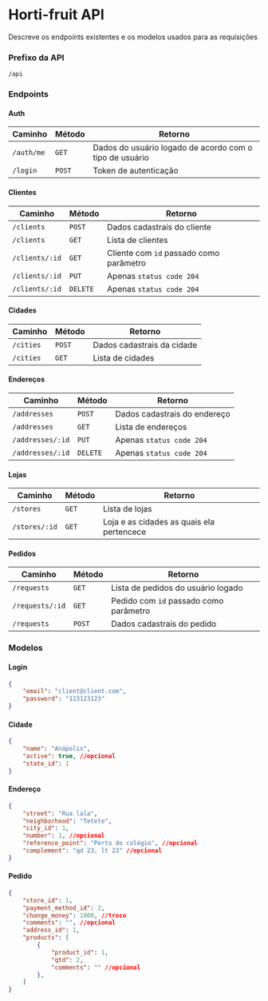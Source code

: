 # Horti-fruit API

Descreve os endpoints existentes e os modelos usados para as requisições

### Prefixo da API

 `/api`

### Endpoints

#### Auth

|Caminho   |  Método | Retorno
|-         |-        |-        
| `/auth/me` | `GET` | Dados do usuário logado de acordo com o tipo de usuário |
| `/login` | `POST` | Token de autenticação |

#### Clientes

|Caminho       |  Método | Retorno
|-             |-        |-        
| `/clients` | `POST` | Dados cadastrais do cliente |
| `/clients` | `GET` | Lista de clientes |
| `/clients/:id` | `GET` | Cliente com `id` passado como parâmetro |
| `/clients/:id` | `PUT` | Apenas `status code 204` |
| `/clients/:id` | `DELETE` | Apenas `status code 204` | |

#### Cidades

|Caminho       |  Método | Retorno
|-             |-        |-        
| `/cities` | `POST` | Dados cadastrais da cidade |
| `/cities` | `GET` | Lista de cidades |

#### Endereços

|Caminho         |  Método | Retorno
|-               |-        |-        
| `/addresses` | `POST` | Dados cadastrais do endereço |
| `/addresses` | `GET` | Lista de endereços |
| `/addresses/:id` | `PUT` | Apenas `status code 204` | |
| `/addresses/:id` | `DELETE` | Apenas `status code 204` |

#### Lojas

|Caminho         |  Método | Retorno
|-               |-        |-        
| `/stores` | `GET` | Lista de lojas |
| `/stores/:id` | `GET` | Loja e as cidades as quais ela pertencece |

#### Pedidos

|Caminho         |  Método | Retorno
|-               |-        |-        
| `/requests` | `GET` | Lista de pedidos do usuário logado |
| `/requests/:id` | `GET` | Pedido com `id` passado como parâmetro |
| `/requests` | `POST` | Dados cadastrais do pedido |

### Modelos

#### Login

```json
{
	"email": "client@client.com",
	"password": "123123123"
}
```

#### Cidade

```json
{
	"name": "Anápolis",
	"active": true, //opcional
	"state_id": 1
}
```

#### Endereço

```json
{
	"street": "Rua lala",
	"neighborhood": "Tetete",
	"city_id": 1,
	"number": 1, //opcional
	"reference_point": "Perto do colégio", //opcional
	"complement": "qd 23, lt 23" //opcional
}
```

#### Pedido

```json
{
	"store_id": 1,
	"payment_method_id": 2,
	"change_money": 1000, //troco
	"comments": "", //opcional
	"address_id": 1,
	"products": [
		{
			"product_id": 1,
			"qtd": 2,
			"comments": "" //opcional
		},
	]
}
```
